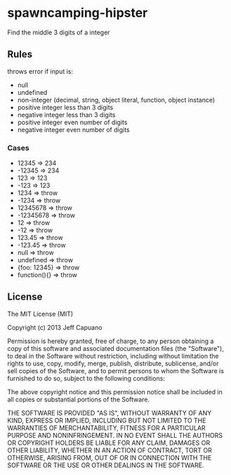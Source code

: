 spawncamping-hipster
====================

Find the middle 3 digits of a integer

## Rules

throws error if input is:

* null
* undefined
* non-integer (decimal, string, object literal, function, object instance)
* positive integer less than 3 digits
* negative integer less than 3 digits
* positive integer even number of digits
* negative integer even number of digits

### Cases
    
* 12345       => 234
* -12345      => 234
* 123         => 123
* -123        => 123
* 1234        => throw
* -1234       => throw
* 12345678    => throw
* -12345678   => throw
* 12          => throw
* -12         => throw
* 123.45      => throw
* -123.45     => throw
* null        => throw
* undefined   => throw
* {foo: 12345} => throw
* function(){} => throw
    

## License 

The MIT License (MIT)

Copyright (c) 2013 Jeff Capuano

Permission is hereby granted, free of charge, to any person obtaining a copy of
this software and associated documentation files (the "Software"), to deal in
the Software without restriction, including without limitation the rights to
use, copy, modify, merge, publish, distribute, sublicense, and/or sell copies of
the Software, and to permit persons to whom the Software is furnished to do so,
subject to the following conditions:

The above copyright notice and this permission notice shall be included in all
copies or substantial portions of the Software.

THE SOFTWARE IS PROVIDED "AS IS", WITHOUT WARRANTY OF ANY KIND, EXPRESS OR
IMPLIED, INCLUDING BUT NOT LIMITED TO THE WARRANTIES OF MERCHANTABILITY, FITNESS
FOR A PARTICULAR PURPOSE AND NONINFRINGEMENT. IN NO EVENT SHALL THE AUTHORS OR
COPYRIGHT HOLDERS BE LIABLE FOR ANY CLAIM, DAMAGES OR OTHER LIABILITY, WHETHER
IN AN ACTION OF CONTRACT, TORT OR OTHERWISE, ARISING FROM, OUT OF OR IN
CONNECTION WITH THE SOFTWARE OR THE USE OR OTHER DEALINGS IN THE SOFTWARE.
